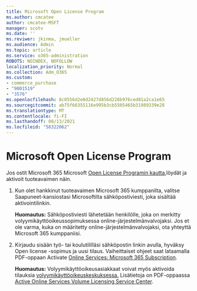 ```yaml
---
title: Microsoft Open License Program
ms.author: cmcatee
author: cmcatee-MSFT
manager: scotv
ms.date: ''
ms.reviwer: jkinma, jmueller
ms.audience: Admin
ms.topic: article
ms.service: o365-administration
ROBOTS: NOINDEX, NOFOLLOW
localization_priority: Normal
ms.collection: Adm_O365
ms.custom:
- commerce_purchase
- "9001519"
- "3576"
ms.openlocfilehash: 8c0556d2e0d2427d856d226b976ced81a2ca1e65
ms.sourcegitcommit: ab75f66355116e995b3cb5505465b31989339e28
ms.translationtype: MT
ms.contentlocale: fi-FI
ms.lasthandoff: 08/13/2021
ms.locfileid: "58322062"
---
```

# <a name="microsoft-open-license-program"></a>Microsoft Open License Program

Jos ostit Microsoft 365 Microsoft [Open License Programin kautta,](https://go.microsoft.com/fwlink/p/?LinkID=613298)löydät ja aktivoit tuoteavaimen näin.

1. Kun olet hankkinut tuoteavaimen Microsoft 365 kumppanilta, valitse Saapuneet-kansiostasi Microsoftilta sähköpostiviesti, joka sisältää aktivointilinkin.

    **Huomautus:** Sähköpostiviesti lähetetään henkilölle, joka on merkitty volyymikäyttöoikeussopimuksessa online-järjestelmänvalvojaksi. Jos et ole varma, kuka on määritetty online-järjestelmänvalvojaksi, ota yhteyttä Microsoft 365 kumppaniisi.
1. Kirjaudu sisään työ- tai koulutililläsi sähköpostin linkin avulla, hyväksy Open license -sopimus ja uusi tilaus. Vaiheittaiset ohjeet saat lataamalla PDF-oppaan Activate [Online Services: Microsoft 365 Subscription](https://go.microsoft.com/fwlink/p/?LinkId=618100).

    **Huomautus:** Volyymikäyttöoikeusasiakkaat voivat myös aktivoida tilauksia [volyymikäyttöoikeuskeskuksessa.](https://go.microsoft.com/fwlink/p/?LinkID=282016) Lisätietoja on PDF-oppaassa [Active Online Services Volume Licensing Service Center](https://go.microsoft.com/fwlink/p/?LinkId=618096).